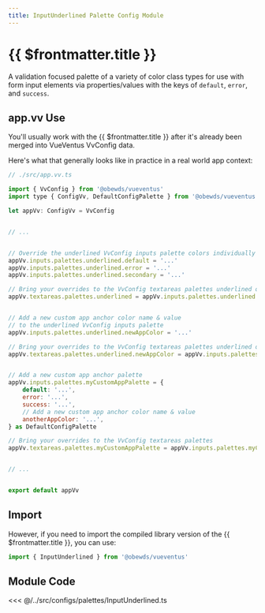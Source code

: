 ```yaml
---
title: InputUnderlined Palette Config Module
---
```


<script setup>
    import DocsPackageVersion from '../../../src/views/compos/DocsPackageVersion.vue'
</script>





# {{ $frontmatter.title }}

A validation focused palette of a variety of color class types for use with form input elements via properties/values with the keys of `default`, `error`, and `success`.








## app.vv Use

You'll usually work with the {{ $frontmatter.title }} after it's already been merged into VueVentus VvConfig data.

Here's what that generally looks like in practice in a real world app context:

```javascript
// ./src/app.vv.ts

import { VvConfig } from '@obewds/vueventus'
import type { ConfigVv, DefaultConfigPalette } from '@obewds/vueventus'

let appVv: ConfigVv = VvConfig


// ...


// Override the underlined VvConfig inputs palette colors individually
appVv.inputs.palettes.underlined.default = '...'
appVv.inputs.palettes.underlined.error = '...'
appVv.inputs.palettes.underlined.secondary = '...'

// Bring your overrides to the VvConfig textareas palettes underlined object
appVv.textareas.palettes.underlined = appVv.inputs.palettes.underlined


// Add a new custom app anchor color name & value
// to the underlined VvConfig inputs palette
appVv.inputs.palettes.underlined.newAppColor = '...'

// Bring your overrides to the VvConfig textareas palettes underlined object
appVv.textareas.palettes.underlined.newAppColor = appVv.inputs.palettes.underlined.newAppColor


// Add a new custom app anchor palette
appVv.inputs.palettes.myCustomAppPalette = {
    default: '...',
    error: '...',
    success: '...',
    // Add a new custom app anchor color name & value
    anotherAppColor: '...',
} as DefaultConfigPalette

// Bring your overrides to the VvConfig textareas palettes
appVv.textareas.palettes.myCustomAppPalette = appVv.inputs.palettes.myCustomAppPalette


// ...


export default appVv
```








## Import

However, if you need to import the compiled library version of the {{ $frontmatter.title }}, you can use:

```javascript
import { InputUnderlined } from '@obewds/vueventus'
```













## Module Code

<<< @/../src/configs/palettes/InputUnderlined.ts






<DocsPackageVersion/>


